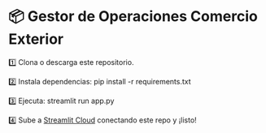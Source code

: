 # 📦 Gestor de Operaciones Comercio Exterior

1️⃣ Clona o descarga este repositorio.

2️⃣ Instala dependencias:
pip install -r requirements.txt

3️⃣ Ejecuta:
streamlit run app.py

4️⃣ Sube a [Streamlit Cloud](https://streamlit.io/cloud) conectando este repo y ¡listo!
